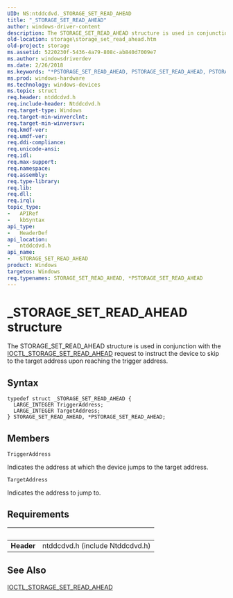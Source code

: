 ```yaml
---
UID: NS:ntddcdvd._STORAGE_SET_READ_AHEAD
title: "_STORAGE_SET_READ_AHEAD"
author: windows-driver-content
description: The STORAGE_SET_READ_AHEAD structure is used in conjunction with the IOCTL_STORAGE_SET_READ_AHEAD request to instruct the device to skip to the target address upon reaching the trigger address.
old-location: storage\storage_set_read_ahead.htm
old-project: storage
ms.assetid: 5220230f-5436-4a79-808c-ab840d7009e7
ms.author: windowsdriverdev
ms.date: 2/26/2018
ms.keywords: "*PSTORAGE_SET_READ_AHEAD, PSTORAGE_SET_READ_AHEAD, PSTORAGE_SET_READ_AHEAD structure pointer [Storage Devices], STORAGE_SET_READ_AHEAD, STORAGE_SET_READ_AHEAD structure [Storage Devices], _STORAGE_SET_READ_AHEAD, ntddcdvd/PSTORAGE_SET_READ_AHEAD, ntddcdvd/STORAGE_SET_READ_AHEAD, storage.storage_set_read_ahead, structs-general_a6938152-7839-43e0-a030-8767d032469c.xml"
ms.prod: windows-hardware
ms.technology: windows-devices
ms.topic: struct
req.header: ntddcdvd.h
req.include-header: Ntddcdvd.h
req.target-type: Windows
req.target-min-winverclnt: 
req.target-min-winversvr: 
req.kmdf-ver: 
req.umdf-ver: 
req.ddi-compliance: 
req.unicode-ansi: 
req.idl: 
req.max-support: 
req.namespace: 
req.assembly: 
req.type-library: 
req.lib: 
req.dll: 
req.irql: 
topic_type:
-	APIRef
-	kbSyntax
api_type:
-	HeaderDef
api_location:
-	ntddcdvd.h
api_name:
-	STORAGE_SET_READ_AHEAD
product: Windows
targetos: Windows
req.typenames: STORAGE_SET_READ_AHEAD, *PSTORAGE_SET_READ_AHEAD
---
```


# _STORAGE_SET_READ_AHEAD structure
The STORAGE_SET_READ_AHEAD structure is used in conjunction with the <a href="..\ntddcdvd\ni-ntddcdvd-ioctl_storage_set_read_ahead.md">IOCTL_STORAGE_SET_READ_AHEAD</a> request to instruct the device to skip to the target address upon reaching the trigger address.

## Syntax
````
typedef struct _STORAGE_SET_READ_AHEAD {
  LARGE_INTEGER TriggerAddress;
  LARGE_INTEGER TargetAddress;
} STORAGE_SET_READ_AHEAD, *PSTORAGE_SET_READ_AHEAD;
````

## Members


`TriggerAddress`

Indicates the address at which the device jumps to the target address.

`TargetAddress`

Indicates the address to jump to.


## Requirements
| &nbsp; | &nbsp; |
| ---- |:---- |
| **Header** | ntddcdvd.h (include Ntddcdvd.h) |

## See Also

<a href="..\ntddcdvd\ni-ntddcdvd-ioctl_storage_set_read_ahead.md">IOCTL_STORAGE_SET_READ_AHEAD</a>